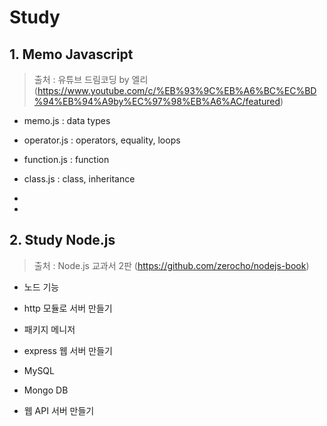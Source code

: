 # Study
## 1. Memo Javascript
> 출처 : 유튜브 드림코딩 by 엘리(https://www.youtube.com/c/%EB%93%9C%EB%A6%BC%EC%BD%94%EB%94%A9by%EC%97%98%EB%A6%AC/featured)

- memo.js : data types

- operator.js : operators, equality, loops

- function.js : function

- class.js : class, inheritance

- 

- 

## 2. Study Node.js
> 출처 : Node.js 교과서 2판 (https://github.com/zerocho/nodejs-book)

- 노드 기능

- http 모듈로 서버 만들기

- 패키지 메니저

- express 웹 서버 만들기

- MySQL

- Mongo DB

- 웹 API 서버 만들기
